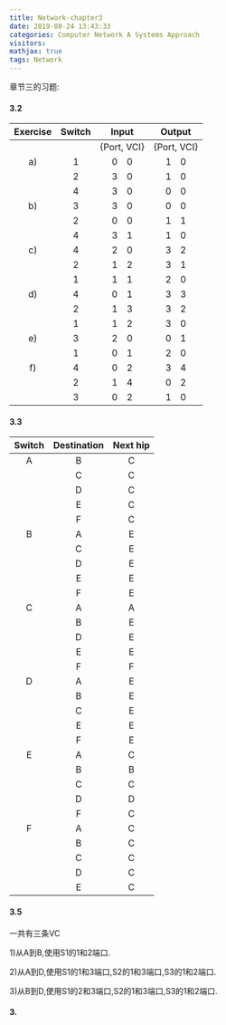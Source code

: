 ```yaml
---
title: Network-chapter3
date: 2019-08-24 13:43:33
categories: Computer Network A Systems Approach
visitors: 
mathjax: true
tags: Network
---
```

章节三的习题:

#### 3.2

Exercise | Switch | Input | Output
:---: | :---: | :---: | :---:
| | |{Port, VCI} | {Port, VCI}
a) | 1 | 0&emsp;0 | 1&emsp;0
|| 2 | 3&emsp;0 | 1&emsp;0
|| 4 | 3&emsp;0 | 0&emsp;0
b) | 3 | 3&emsp;0 | 0&emsp;0
|| 2 | 0&emsp;0 | 1&emsp;1
|| 4 | 3&emsp;1 | 1&emsp;0
c) | 4 | 2&emsp;0 | 3&emsp;2
|| 2 | 1&emsp;2 | 3&emsp;1
|| 1 | 1&emsp;1 | 2&emsp;0
d) | 4 | 0&emsp;1 | 3&emsp;3
|| 2 | 1&emsp;3 | 3&emsp;2
|| 1 | 1&emsp;2 | 3&emsp;0
e) | 3 | 2&emsp;0 | 0&emsp;1
|| 1 | 0&emsp;1 | 2&emsp;0
f) | 4 | 0&emsp;2 | 3&emsp;4
|| 2 | 1&emsp;4 | 0&emsp;2
|| 3 | 0&emsp;2 | 1&emsp;0

#### 3.3

Switch | Destination | Next hip
:---: | :---: | :---:
A | B | C
|| C | C
|| D | C
|| E | C
|| F | C
B | A | E
|| C | E
|| D | E 
|| E | E
|| F | E
C | A | A
|| B | E
|| D | E
|| E | E
|| F | F
D | A | E
|| B | E
|| C | E
|| E | E
|| F | E
E | A | C
|| B | B
|| C | C
||D|D
||F|C
F|A|C
||B|C
||C|C
||D|C
||E|C

#### 3.5

一共有三条VC

1)从A到B,使用S1的1和2端口.

2)从A到D,使用S1的1和3端口,S2的1和3端口,S3的1和2端口.

3)从B到D,使用S1的2和3端口,S2的1和3端口,S3的1和2端口.

#### 3.